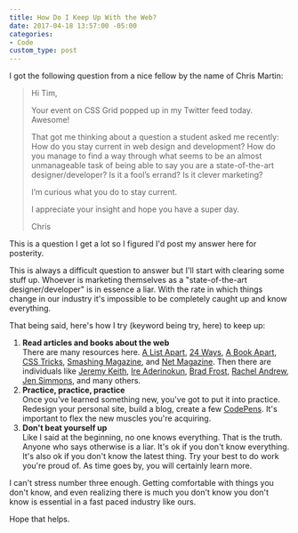 ```yaml
---
title: How Do I Keep Up With the Web?
date: 2017-04-18 13:57:00 -05:00
categories:
- Code
custom_type: post
---
```


I got the following question from a nice fellow by the name of Chris Martin:

> Hi Tim,
>
> Your event on CSS Grid popped up in my Twitter feed today. Awesome!
> 
> That got me thinking about a question a student asked me recently: How do you stay current in web design and development? How do you manage to find a way through what seems to be an almost unmanageable task of being able to say you are a state-of-the-art designer/developer? Is it a fool’s errand? Is it clever marketing?
> 
> I’m curious what you do to stay current.
>
> I appreciate your insight and hope you have a super day.
>
> Chris

This is a question I get a lot so I figured I'd post my answer here for posterity.

This is always a difficult question to answer but I'll start with clearing some stuff up. Whoever is marketing themselves as a "state-of-the-art designer/developer" is in essence a liar. With the rate in which things change in our industry it's impossible to be completely caught up and know everything.

That being said, here's how I try (keyword being try, here) to keep up:

1. **Read articles and books about the web**  
There are many resources here. [A List Apart](https://alistapart.com/), [24 Ways](https://24ways.org/), [A Book Apart](https://abookapart.com/), [CSS Tricks](https://css-tricks.com), [Smashing Magazine](https://www.smashingmagazine.com/), and [Net Magazine](http://www.creativebloq.com/net-magazine). Then there are individuals like [Jeremy Keith](https://adactio.com/), [Ire Aderinokun](https://bitsofco.de/), [Brad Frost](http://bradfrost.com/), [Rachel Andrew](https://rachelandrew.co.uk/), [Jen Simmons](http://jensimmons.com/), and many others.
2. **Practice, practice, practice**  
Once you've learned something new, you've got to put it into practice. Redesign your personal site, build a blog, create a few [CodePens](http://codepen.io/). It's important to flex the new muscles you're acquiring.
3. **Don't beat yourself up**  
Like I said at the beginning, no one knows everything. That is the truth. Anyone who says otherwise is a liar. It's ok if you don't know everything. It's also ok if you don't know the latest thing. Try your best to do work you're proud of. As time goes by, you will certainly learn more.

I can't stress number three enough. Getting comfortable with things you don't know, and even realizing there is much you don't know you don't know is essential in a fast paced industry like ours.

Hope that helps.
